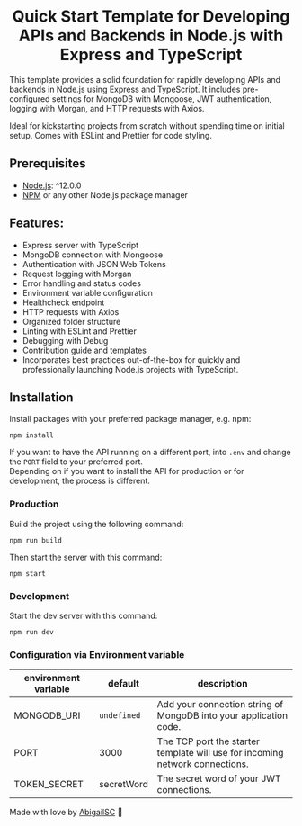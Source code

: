 <h1 align="center">Quick Start Template for Developing APIs and Backends in Node.js with Express and TypeScript</h1>

<p>This template provides a solid foundation for rapidly developing APIs and backends in Node.js using Express and TypeScript. It includes pre-configured settings for MongoDB with Mongoose, JWT authentication, logging with Morgan, and HTTP requests with Axios.</p>

Ideal for kickstarting projects from scratch without spending time on initial setup. Comes with ESLint and Prettier for code styling.

## Prerequisites

- [Node.js](https://nodejs.org/): ^12.0.0
- [NPM](https://npmjs.org/) or any other Node.js package manager

## Features:

- Express server with TypeScript
- MongoDB connection with Mongoose
- Authentication with JSON Web Tokens
- Request logging with Morgan
- Error handling and status codes
- Environment variable configuration
- Healthcheck endpoint
- HTTP requests with Axios
- Organized folder structure
- Linting with ESLint and Prettier
- Debugging with Debug
- Contribution guide and templates
- Incorporates best practices out-of-the-box for quickly and professionally launching Node.js projects with TypeScript.

## Installation

Install packages with your preferred package manager, e.g. npm:

```
npm install
```

If you want to have the API running on a different port, into `.env` and change the `PORT` field to your preferred port. \
Depending on if you want to install the API for production or for development, the process is different.

### Production

Build the project using the following command:

```
npm run build
```

Then start the server with this command:

```
npm start
```

### Development

Start the dev server with this command:

```
npm run dev
```

### Configuration via Environment variable

| environment variable | default     | description                                                             |
| -------------------- | ----------- | ----------------------------------------------------------------------- |
| MONGODB_URI          | `undefined` | Add your connection string of MongoDB into your application code.       |
| PORT                 | 3000        | The TCP port the starter template will use for incoming network connections. |
| TOKEN_SECRET         | secretWord  | The secret word of your JWT connections.                                |

Made with love by [AbigailSC](https://github.com/AbigailSC) 🚀